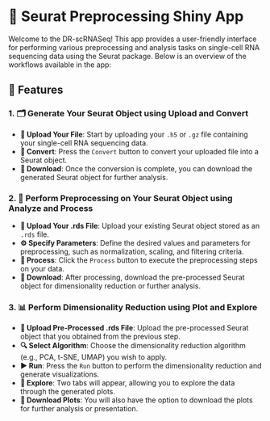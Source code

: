# 🧬 Seurat Preprocessing Shiny App

Welcome to the DR-scRNASeq! This app provides a user-friendly interface for performing various preprocessing and analysis tasks on single-cell RNA sequencing data using the Seurat package. Below is an overview of the workflows available in the app:

## 🚀 Features

### 1. 🗂️ Generate Your Seurat Object using **Upload and Convert**
   - **📂 Upload Your File**: Start by uploading your `.h5` or `.gz` file containing your single-cell RNA sequencing data.
   - **🔄 Convert**: Press the `Convert` button to convert your uploaded file into a Seurat object.
   - **💾 Download**: Once the conversion is complete, you can download the generated Seurat object for further analysis.

### 2. 🧪 Perform Preprocessing on Your Seurat Object using **Analyze and Process**
   - **📂 Upload Your .rds File**: Upload your existing Seurat object stored as an `.rds` file.
   - **⚙️ Specify Parameters**: Define the desired values and parameters for preprocessing, such as normalization, scaling, and filtering criteria.
   - **🔄 Process**: Click the `Process` button to execute the preprocessing steps on your data.
   - **💾 Download**: After processing, download the pre-processed Seurat object for dimensionality reduction or further analysis.

### 3. 📊 Perform Dimensionality Reduction using **Plot and Explore**
   - **📂 Upload Pre-Processed .rds File**: Upload the pre-processed Seurat object that you obtained from the previous step.
   - **🔍 Select Algorithm**: Choose the dimensionality reduction algorithm (e.g., PCA, t-SNE, UMAP) you wish to apply.
   - **▶️ Run**: Press the `Run` button to perform the dimensionality reduction and generate visualizations.
   - **🔎 Explore**: Two tabs will appear, allowing you to explore the data through the generated plots.
   - **💾 Download Plots**: You will also have the option to download the plots for further analysis or presentation.

